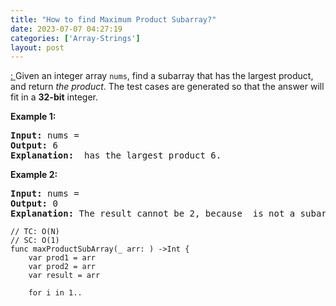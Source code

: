 ```yaml
---
title: "How to find Maximum Product Subarray?"
date: 2023-07-07 04:27:19
categories: ['Array-Strings']
layout: post
---
```


<!-- wp:paragraph -->
<a href="https://leetcode.com/problems/maximum-product-subarray/description/" target="_blank" rel="noopener" title="">: </a>Given an integer array <code>nums</code>, find a subarray that has the largest product, and return <em>the product</em>. The test cases are generated so that the answer will fit in a <strong>32-bit</strong> integer.


<!-- /wp:paragraph -->

<!-- wp:paragraph -->
<strong>Example 1:</strong>


<!-- /wp:paragraph -->

<!-- wp:preformatted -->
<pre class="wp-block-preformatted"><strong>Input:</strong> nums = 
<strong>Output:</strong> 6
<strong>Explanation:</strong>  has the largest product 6.
</pre>
<!-- /wp:preformatted -->

<!-- wp:paragraph -->
<strong>Example 2:</strong>


<!-- /wp:paragraph -->

<!-- wp:preformatted -->
<pre class="wp-block-preformatted"><strong>Input:</strong> nums = 
<strong>Output:</strong> 0
<strong>Explanation:</strong> The result cannot be 2, because  is not a subarray.
</pre>
<!-- /wp:preformatted -->

<!-- wp:code -->
<pre class="wp-block-code"><code lang="swift" class="language-swift">// TC: O(N)
// SC: O(1)
func maxProductSubArray(_ arr: ) ->Int {
    var prod1 = arr
    var prod2 = arr
    var result = arr
    
    for i in 1..<arr.count {
        var temp = max(arr,max(prod1*arr, prod2*arr))
        prod2 = min(arr, min(prod1*arr, prod2*arr))
        prod1 = temp
        result = max(result, prod1)
    }
    
    return result
}
var inputMaxProductSubArray = 
var outputMaxProductSubArray = maxProductSubArray(nums)
print("The maximum product subarray is: ", outputMaxProductSubArray)// 4</code></pre>
<!-- /wp:code -->

<!-- wp:paragraph -->



<!-- /wp:paragraph -->